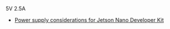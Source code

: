 5V 2.5A

- [Power supply considerations for Jetson Nano Developer Kit](https://forums.developer.nvidia.com/t/power-supply-considerations-for-jetson-nano-developer-kit/71637)
